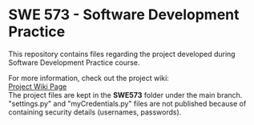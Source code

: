 # SWE 573 - Software Development Practice
This repository contains files regarding the project developed during Software Development Practice course.   

For more information, check out the project wiki:  
[Project Wiki Page](https://github.com/melikemaranki/SWE573/wiki "Project Wiki Page")  
The project files are kept in the **SWE573** folder under the main branch.  
  "settings.py" and "myCredentials.py" files are not published because of containing security details (usernames, passwords).
